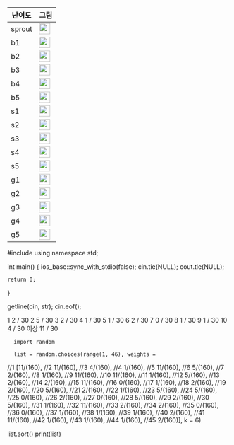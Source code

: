 | 난이도 | 그림 |
|-----| ----- |
| sprout | <img height="25px" width="25px" src="https://static.solved.ac/tier_small/sprout.svg"/> |
| b1 | <img height="25px" width="25px" src="https://static.solved.ac/tier_small/5.svg"/> |
| b2 | <img height="25px" width="25px" src="https://static.solved.ac/tier_small/4.svg"/> |
| b3 | <img height="25px" width="25px" src="https://static.solved.ac/tier_small/3.svg"/> |
| b4 | <img height="25px" width="25px" src="https://static.solved.ac/tier_small/2.svg"/> |
| b5 | <img height="25px" width="25px" src="https://static.solved.ac/tier_small/1.svg"/> |
| s1 | <img height="25px" width="25px" src="https://static.solved.ac/tier_small/10.svg"/> |
| s2 | <img height="25px" width="25px" src="https://static.solved.ac/tier_small/9.svg"/> |
| s3 | <img height="25px" width="25px" src="https://static.solved.ac/tier_small/8.svg"/> |
| s4 | <img height="25px" width="25px" src="https://static.solved.ac/tier_small/7.svg"/> |
| s5 | <img height="25px" width="25px" src="https://static.solved.ac/tier_small/6.svg"/> |
| g1 | <img height="25px" width="25px" src="https://static.solved.ac/tier_small/15.svg"/> |
| g2 | <img height="25px" width="25px" src="https://static.solved.ac/tier_small/14.svg"/> |
| g3 | <img height="25px" width="25px" src="https://static.solved.ac/tier_small/13.svg"/> |
| g4 | <img height="25px" width="25px" src="https://static.solved.ac/tier_small/12.svg"/> |
| g5 | <img height="25px" width="25px" src="https://static.solved.ac/tier_small/11.svg"/> |

#include <iostream>
using namespace std;

int main()
{
    ios_base::sync_with_stdio(false); cin.tie(NULL); cout.tie(NULL);

    return 0;
}

getline(cin, str);
cin.eof();

1 2 / 30
2 5 / 30
3 2 / 30
4 1 / 30
5 1 / 30
6 2 / 30
7 0 / 30
8 1 / 30
9 1 / 30
10 4 / 30
이상 11 / 30

      import random

      list = random.choices(range(1, 46), weights = 
//1   [11/(160), 
//2   11/(160), 
//3   4/(160), 
//4   1/(160), 
//5   11/(160), 
//6   5/(160), 
//7   2/(160), 
//8   1/(160), 
//9   11/(160), 
//10  11/(160), 
//11  1/(160),
//12  5/(160), 
//13  2/(160), 
//14  2/(160), 
//15  11/(160), 
//16  0/(160), 
//17  1/(160), 
//18  2/(160), 
//19  2/(160),
//20  5/(160), 
//21  2/(160), 
//22  1/(160), 
//23  5/(160), 
//24  5/(160), 
//25  0/(160), 
//26  2/(160), 
//27  0/(160), 
//28  5/(160), 
//29  2/(160), 
//30  5/(160), 
//31  1/(160), 
//32  11/(160), 
//33  2/(160), 
//34  2/(160), 
//35  0/(160), 
//36  0/(160), 
//37  1/(160), 
//38  1/(160), 
//39  1/(160), 
//40  2/(160), 
//41  11/(160), 
//42  1/(160), 
//43  1/(160), 
//44  1/(160), 
//45  2/(160)], 
      k = 6)

list.sort()
print(list)
